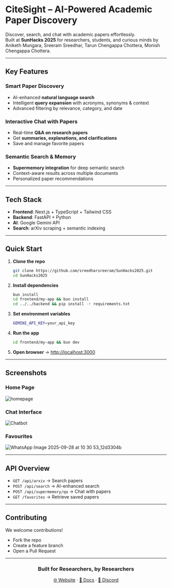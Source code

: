 
#  CiteSight – AI-Powered Academic Paper Discovery

Discover, search, and chat with academic papers effortlessly.  
Built at **SunHacks 2025** for researchers, students, and curious minds by Aniketh Mungara, Sreeram Sreedhar, Tarun Chengappa Chottera, Monish Chengappa Chottera.

---

##  Key Features

###  Smart Paper Discovery
- AI-enhanced **natural language search**
- Intelligent **query expansion** with acronyms, synonyms & context
- Advanced filtering by relevance, category, and date

###  Interactive Chat with Papers
- Real-time **Q&A on research papers**
- Get **summaries, explanations, and clarifications**
- Save and manage favorite papers

###  Semantic Search & Memory
- **Supermemory integration** for deep semantic search
- Context-aware results across multiple documents
- Personalized paper recommendations

---

##  Tech Stack

- **Frontend**: Next.js + TypeScript + Tailwind CSS  
- **Backend**: FastAPI + Python  
- **AI**: Google Gemini API  
- **Search**: arXiv scraping + semantic indexing  

---

##  Quick Start

1. **Clone the repo**
   ```bash
   git clone https://github.com/sreedharsreeram/SunHacks2025.git
   cd SunHacks2025
   ```

2. **Install dependencies**
   ```bash
   bun install
   cd frontend/my-app && bun install
   cd ../../backend && pip install -r requirements.txt
   ```

3. **Set environment variables**
   ```bash
   GEMINI_API_KEY=your_api_key
   ```

4. **Run the app**
   ```bash
   cd frontend/my-app && bun dev
   ```

5. **Open browser**
   → [http://localhost:3000](http://localhost:3000)

---

##  Screenshots

###  Home Page

![homepage](https://github.com/user-attachments/assets/1644bc71-0431-439d-9973-9b5ec477a078)

###  Chat Interface
![Chatbot](https://github.com/user-attachments/assets/2b894c6e-5041-49f2-93c6-ab0a18d83933)

### Favourites
![WhatsApp Image 2025-09-28 at 10 30 53_12d3304b](https://github.com/user-attachments/assets/b781e654-a464-4c0f-beba-471724548dda)

---

##  API Overview

- `GET /api/arxiv` → Search papers  
- `POST /api/search` → AI-enhanced search  
- `POST /api/supermemory/qa` → Chat with papers  
- `GET /favorites` → Retrieve saved papers  

---

## Contributing

We welcome contributions!  
- Fork the repo  
- Create a feature branch  
- Open a Pull Request  

---


<div align="center">

###  Built for Researchers, by Researchers
[🌐 Website](https://sunhacks2025.com) · [📖 Docs](https://docs.sunhacks2025.com) · [💬 Discord](https://discord.gg/sunhacks2025)

</div>
